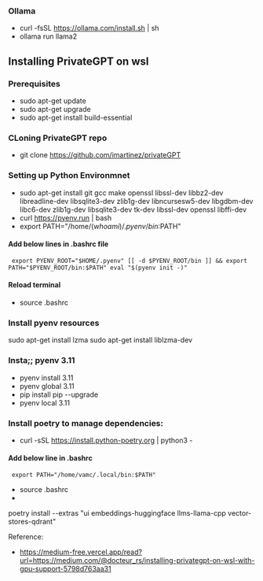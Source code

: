 ### Ollama
- curl -fsSL https://ollama.com/install.sh | sh
- ollama run llama2

## Installing PrivateGPT on wsl

### Prerequisites
- sudo apt-get update
- sudo apt-get upgrade
- sudo apt-get install build-essential

### CLoning PrivateGPT repo
- git clone https://github.com/imartinez/privateGPT

### Setting up Python Environmnet
- sudo apt-get install git gcc make openssl libssl-dev libbz2-dev libreadline-dev libsqlite3-dev zlib1g-dev libncursesw5-dev libgdbm-dev libc6-dev zlib1g-dev libsqlite3-dev tk-dev libssl-dev openssl libffi-dev
- curl https://pyenv.run | bash
- export PATH="/home/$(whoami)/.pyenv/bin:$PATH"

#### Add below lines in .bashrc file
` 
export PYENV_ROOT="$HOME/.pyenv"
[[ -d $PYENV_ROOT/bin ]] && export PATH="$PYENV_ROOT/bin:$PATH"
eval "$(pyenv init -)"
`

#### Reload terminal
- source .bashrc

### Install pyenv resources
sudo apt-get install lzma
sudo apt-get install liblzma-dev

### Insta;; pyenv 3.11
- pyenv install 3.11
- pyenv global 3.11
- pip install pip --upgrade
- pyenv local 3.11

### Install poetry to manage dependencies:
- curl -sSL https://install.python-poetry.org | python3 -
#### Add below line in .bashrc
` 
export PATH="/home/vamc/.local/bin:$PATH"
`
- source  .bashrc
- 

poetry install --extras "ui embeddings-huggingface llms-llama-cpp vector-stores-qdrant" 

Reference:
- https://medium-free.vercel.app/read?url=https://medium.com/@docteur_rs/installing-privategpt-on-wsl-with-gpu-support-5798d763aa31
